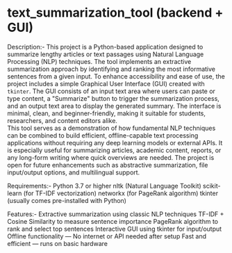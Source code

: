 # text_summarization_tool (backend + GUI)

Description:-
This project is a Python-based application designed to summarize lengthy articles or text passages using Natural Language Processing (NLP) techniques. 
The tool implements an extractive summarization approach by identifying and ranking the most informative sentences from a given input. 
To enhance accessibility and ease of use, the project includes a simple Graphical User Interface (GUI) created with `tkinter`. The GUI consists of an input text area where users can paste or type content, a "Summarize" button to trigger the summarization process, and an output text area to display the generated summary. The interface is minimal, clean, and beginner-friendly, making it suitable for students, researchers, and content editors alike.<br>
This tool serves as a demonstration of how fundamental NLP techniques can be combined to build efficient, offline-capable text processing applications without requiring any deep learning models or external APIs. It is especially useful for summarizing articles, academic content, reports, or any long-form writing where quick overviews are needed. The project is open for future enhancements such as abstractive summarization, file input/output options, and multilingual support.

Requirements:-
  Python 3.7 or higher
  nltk (Natural Language Toolkit)
  scikit-learn (for TF-IDF vectorization)
  networkx (for PageRank algorithm)
  tkinter (usually comes pre-installed with Python)

Features:-
  Extractive summarization using classic NLP techniques
  TF-IDF + Cosine Similarity to measure sentence importance
  PageRank algorithm to rank and select top sentences
  Interactive GUI using tkinter for input/output
  Offline functionality — No internet or API needed after setup
  Fast and efficient — runs on basic hardware
